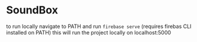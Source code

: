 # SoundBox
to run locally navigate to PATH and run  `firebase serve`  (requires firebas CLI installed on PATH) this will run the project locally on localhost:5000
